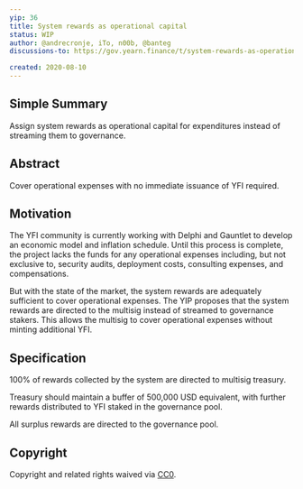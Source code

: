```yaml
---
yip: 36
title: System rewards as operational capital
status: WIP
author: @andrecronje, iTo, n00b, @banteg
discussions-to: https://gov.yearn.finance/t/system-rewards-as-operational-capital/1974

created: 2020-08-10
---
```


## Simple Summary

Assign system rewards as operational capital for expenditures instead of streaming them to governance.

## Abstract

Cover operational expenses with no immediate issuance of YFI required.

## Motivation

The YFI community is currently working with Delphi and Gauntlet to develop an economic model and inflation schedule. Until this process is complete, the project lacks the funds for any operational expenses including, but not exclusive to, security audits, deployment costs, consulting expenses, and compensations.

But with the state of the market, the system rewards are adequately sufficient to cover operational expenses. The YIP proposes that the system rewards are directed to the multisig instead of streamed to governance stakers. This allows the multisig to cover operational expenses without minting additional YFI.


## Specification

100% of rewards collected by the system are directed to multisig treasury.

Treasury should maintain a buffer of 500,000 USD equivalent, with further rewards distributed to YFI staked in the governance pool.

All surplus rewards are directed to the governance pool.

## Copyright
Copyright and related rights waived via [CC0](https://creativecommons.org/publicdomain/zero/1.0/).

